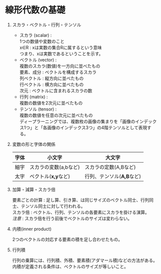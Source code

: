 # 線形代数の基礎

1. スカラ・ベクトル・行列・テンソル

    * スカラ (scalar) :  
    1つの数値や変数のこと  
    x∈R : xは実数の集合Rに属するという意味  
    つまり、xは実数であるということを示す。
    * ベクトル (vector) :  
    複数のスカラ(数値)を一方向に並べたもの  
    要素、成分 : ベクトルを構成するスカラ  
    列ベクトル : 縦方向に並べたもの  
    行ベクトル : 横方向に並べたもの  
    次元 : ベクトルに含まれるスカラの数  
    * 行列 (matrix) :  
    複数の数値を2次元に並べたもの
    * テンソル (tensor) :  
    複数の数値を任意の次元に並べたもの  
    ディープラーニングでは、複数枚の画像の集まりを「画像のインデックス1つ」と「各画像のインデックス3つ」の4階テンソルとして表現する。

1. 変数の形と字体の関係

    |字体|小文字|大文字|
    |----|----|----|
    |細字|スカラの変数(a,bなど)|スカラの定数(A,Bなど)|
    |太字|ベクトル(**x,y**など)|行列、テンソル(**A,B**など)|

1. 加算・減算・スカラ倍

    要素ごとの計算 : 足し算、引き算、は同じサイズのベクトル同士、行列同士、テンソル同士に対して行われる。  
    スカラ倍 : ベクトル、行列、テンソルの各要素にスカラを掛ける演算。  
    *注意* : スカラ倍を行う前後でベクトルのサイズは変わらない。

1. 内積(inner product)

    2つのベクトルの対応する要素の積を足し合わせたもの。

1. 行列積

    行列の乗算には、行列積、外積、要素積(アダマール積)などの方法がある。  
    内積が定義される条件は、ベクトルのサイズが等しいこと。
